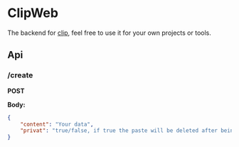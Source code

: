 # ClipWeb
The backend for [clip](https://github.com/Sushi-Mampfer/clip), feel free to use it for your own projects or tools.

## Api
### /create
**POST**

**Body:**
```json
{
    "content": "Your data",
    "privat": "true/false, if true the paste will be deleted after being viewed"
}
```